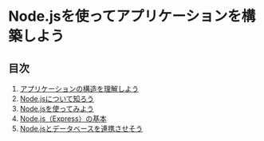 # Node.jsを使ってアプリケーションを構築しよう

## 目次

  1. <a href="https://github.com/osamu38/node-express-socketio-sample/wiki/%E3%82%A2%E3%83%97%E3%83%AA%E3%82%B1%E3%83%BC%E3%82%B7%E3%83%A7%E3%83%B3%E3%81%AE%E6%A7%8B%E9%80%A0%E3%82%92%E7%90%86%E8%A7%A3%E3%81%97%E3%82%88%E3%81%86" target="_blank">アプリケーションの構造を理解しよう</a>
  2. <a href="https://github.com/osamu38/node-express-socketio-sample/wiki/Node.js%E3%81%AB%E3%81%A4%E3%81%84%E3%81%A6%E7%9F%A5%E3%82%8D%E3%81%86" target="_blank">Node.jsについて知ろう</a>
  3. <a href="https://github.com/osamu38/node-express-socketio-sample/wiki/Node.js%E3%82%92%E5%A7%8B%E3%82%81%E3%81%A6%E3%81%BF%E3%82%88%E3%81%86" target="_blank">Node.jsを使ってみよう</a>
  4. <a href="https://github.com/osamu38/node-express-socketio-sample/wiki/Node.js%EF%BC%88Express%EF%BC%89%E3%81%AE%E5%9F%BA%E6%9C%AC" target="_blank">Node.js（Express）の基本</a>
  4. <a href="https://github.com/osamu38/node-express-socketio-sample/wiki/Node.js%E3%81%A8%E3%83%87%E3%83%BC%E3%82%BF%E3%83%99%E3%83%BC%E3%82%B9%E3%82%92%E9%80%A3%E6%90%BA%E3%81%95%E3%81%9B%E3%81%9D%E3%81%86" target="_blank">Node.jsとデータベースを連携させそう</a>
